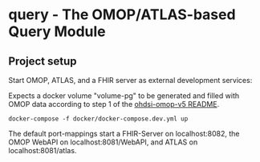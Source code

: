 # query - The OMOP/ATLAS-based Query Module

## Project setup

Start OMOP, ATLAS, and a FHIR server as external development services:

Expects a docker volume "volume-pg" to be generated and filled with OMOP data according to step 1 of the [ohdsi-omop-v5 README](https://gitlab.miracum.org/miracum-etl/ohdsi-omop-v5).

```
docker-compose -f docker/docker-compose.dev.yml up
```

The default port-mappings start a FHIR-Server on localhost:8082, the OMOP WebAPI on localhost:8081/WebAPI, and ATLAS on localhost:8081/atlas. 